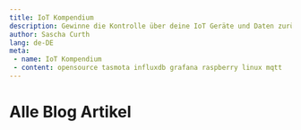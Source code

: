 ```yaml
---
title: IoT Kompendium
description: Gewinne die Kontrolle über deine IoT Geräte und Daten zurück
author: Sascha Curth
lang: de-DE
meta:
 - name: IoT Kompendium
 - content: opensource tasmota influxdb grafana raspberry linux mqtt
---
```


# Alle Blog Artikel
<posts />
